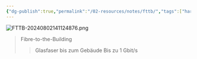 ```yaml
---
{"dg-publish":true,"permalink":"/02-resources/notes/fttb/","tags":["hardware","netzwerk"],"noteIcon":"","updated":"2025-09-05T10:12:28.000+02:00"}
---
```


![FTTB-20240802141124876.png](/img/user/02%20-%20RESOURCES/Files/IMG/FTTB-20240802141124876.png)
>Fibre-to-the-Building
>>Glasfaser bis zum Gebäude
>>Bis zu 1 Gbit/s